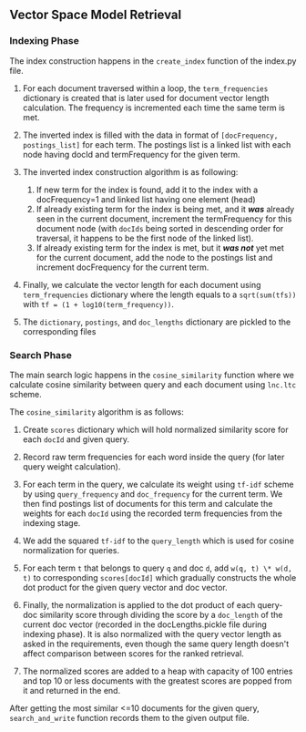 ## Vector Space Model Retrieval

### Indexing Phase

The index construction happens in the `create_index` function of the index.py file.

1. For each document traversed within a loop, the `term_frequencies` dictionary is created that is later used for document vector length calculation. The frequency is incremented each time the same term is met.

2. The inverted index is filled with the data in format of `[docFrequency, postings_list]` for each term. The postings list is a linked list with each node having docId and termFrequency for the given term.

3. The inverted index construction algorithm is as following:

   1. If new term for the index is found, add it to the index with a docFrequency=1 and linked list having one element (head)
   2. If already existing term for the index is being met, and it **_was_** already seen in the current document, increment
      the termFrequency for this document node (with `docIds` being sorted in descending order for traversal, it happens to be the first node of the linked list).
   3. If already existing term for the index is met, but it **_was not_** yet met for the current document, add the node
      to the postings list and increment docFrequency for the current term.

4. Finally, we calculate the vector length for each document using `term_frequencies` dictionary where the length equals to a `sqrt(sum(tfs))` with `tf = (1 + log10(term_frequency))`.

5. The `dictionary`, `postings`, and `doc_lengths` dictionary are pickled to the corresponding files

### Search Phase

The main search logic happens in the `cosine_similarity` function where we calculate cosine similarity between
query and each document using `lnc.ltc` scheme.

The `cosine_similarity` algorithm is as follows:

1. Create `scores` dictionary which will hold normalized similarity score for each `docId` and given query.

2. Record raw term frequencies for each word inside the query (for later query weight calculation).

3. For each term in the query, we calculate its weight using `tf-idf` scheme by using `query_frequency` and `doc_frequency` for the current term. We then find postings list of documents for this term and calculate the weights for each `docId` using the recorded term frequencies from the indexing stage.

4. We add the squared `tf-idf` to the `query_length` which is used for cosine normalization for queries.

5. For each term `t` that belongs to query `q` and doc `d`, add `w(q, t) \* w(d, t)` to corresponding `scores[docId]`
   which gradually constructs the whole dot product for the given query vector and doc vector.

6. Finally, the normalization is applied to the dot product of each query-doc similarity score through dividing the
   score by a `doc_length` of the current doc vector (recorded in the docLengths.pickle file during indexing phase). It is also normalized with the query vector length as asked in the requirements, even though the same query length doesn't affect comparison between scores for the ranked retrieval.

7. The normalized scores are added to a heap with capacity of 100 entries and top 10 or less documents with the greatest scores are popped from it and returned in the end.

After getting the most similar <=10 documents for the given query, `search_and_write` function records them to the given output file.
